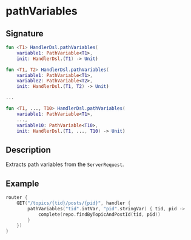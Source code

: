 # pathVariables

## Signature

```kotlin
fun <T1> HandlerDsl.pathVariables(
    variable1: PathVariable<T1>, 
    init: HandlerDsl.(T1) -> Unit)

fun <T1, T2> HandlerDsl.pathVariables(
    variable1: PathVariable<T1>, 
    variable2: PathVariable<T2>, 
    init: HandlerDsl.(T1, T2) -> Unit)

...

fun <T1, ..., T10> HandlerDsl.pathVariables(
    variable1: PathVariable<T1>, 
    ..., 
    variable10: PathVariable<T10>, 
    init: HandlerDsl.(T1, ..., T10) -> Unit)
```

## Description

Extracts path variables from the `ServerRequest`.

## Example

```kotlin
router {
    GET("/topics/{tid}/posts/{pid}", handler {
        pathVariables("tid".intVar, "pid".stringVar) { tid, pid ->
            complete(repo.findByTopicAndPostId(tid, pid))
        }
    })
}
```


